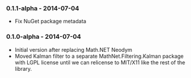 ### 0.1.1-alpha - 2014-07-04
* Fix NuGet package metadata

### 0.1.0-alpha - 2014-07-04
* Initial version after replacing Math.NET Neodym
* Moved Kalman filter to a separate MathNet.Filtering.Kalman package with LGPL license
  until we can relicense to MIT/X11 like the rest of the library.
